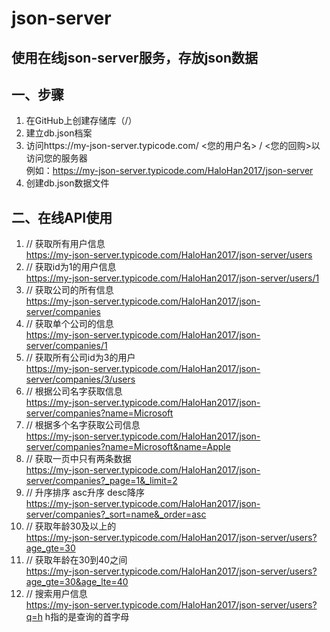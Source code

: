 # json-server

## 使用在线json-server服务，存放json数据 

## 一、步骤

1. 在GitHub上创建存储库（<your-username>/<your-repo>）
2. 建立db.json档案
3. 访问https://my-json-server.typicode.com/ <您的用户名> / <您的回购>以访问您的服务器<br>
   例如：https://my-json-server.typicode.com/HaloHan2017/json-server
4. 创建db.json数据文件

## 二、在线API使用 

1. // 获取所有用户信息<br>
   https://my-json-server.typicode.com/HaloHan2017/json-server/users
2. // 获取id为1的用户信息<br>
   https://my-json-server.typicode.com/HaloHan2017/json-server/users/1
3. // 获取公司的所有信息<br>
   https://my-json-server.typicode.com/HaloHan2017/json-server/companies
4. // 获取单个公司的信息<br>
   https://my-json-server.typicode.com/HaloHan2017/json-server/companies/1
5. // 获取所有公司id为3的用户<br>
   https://my-json-server.typicode.com/HaloHan2017/json-server/companies/3/users
6. // 根据公司名字获取信息<br>
   https://my-json-server.typicode.com/HaloHan2017/json-server/companies?name=Microsoft
7. // 根据多个名字获取公司信息<br>
   https://my-json-server.typicode.com/HaloHan2017/json-server/companies?name=Microsoft&name=Apple
8. // 获取一页中只有两条数据<br>
   https://my-json-server.typicode.com/HaloHan2017/json-server/companies?_page=1&_limit=2
9. // 升序排序 asc升序 desc降序<br>
   https://my-json-server.typicode.com/HaloHan2017/json-server/companies?_sort=name&_order=asc
10. // 获取年龄30及以上的<br>
    https://my-json-server.typicode.com/HaloHan2017/json-server/users?age_gte=30
11. // 获取年龄在30到40之间<br>
    https://my-json-server.typicode.com/HaloHan2017/json-server/users?age_gte=30&age_lte=40
12. // 搜索用户信息<br>
    https://my-json-server.typicode.com/HaloHan2017/json-server/users?q=h  h指的是查询的首字母
